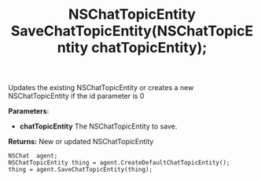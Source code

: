 ﻿---
uid: crmscript_ref_NSChatAgent_SaveChatTopicEntity
title: NSChatTopicEntity SaveChatTopicEntity(NSChatTopicEntity chatTopicEntity);
intellisense: NSChatAgent.SaveChatTopicEntity
keywords: NSChatAgent, SaveChatTopicEntity
so.topic: reference
---
	  
Updates the existing NSChatTopicEntity or creates a new NSChatTopicEntity if the id parameter is 0
	  
**Parameters**:
 - **chatTopicEntity** The NSChatTopicEntity to save.

**Returns:** New or updated NSChatTopicEntity

```crmscript
NSChat  agent;
NSChatTopicEntity thing = agent.CreateDefaultChatTopicEntity();
thing = agent.SaveChatTopicEntity(thing);
```

